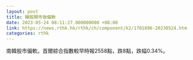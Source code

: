 ```yaml
---
layout: post
title: 韓股開市後偏軟
date: 2023-05-24 08:11:27.000000000 +08:00
link: https://news.rthk.hk/rthk/ch/component/k2/1701896-20230524.htm
categories: rthk
---
```


南韓股市偏軟。首爾綜合指數較早時報2558點，跌8點，跌幅0.34%。
